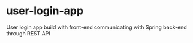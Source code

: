 # user-login-app
User login app build with front-end communicating with Spring back-end through REST API
